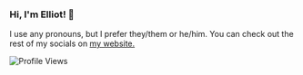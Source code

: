 ### Hi, I'm Elliot! 👋
I use any pronouns, but I prefer they/them or he/him.
You can check out the rest of my socials on [my website.](crocpunk.surge.sh)

![Profile Views](https://komarev.com/ghpvc/?username=crocpunk&color=eb68a6)
